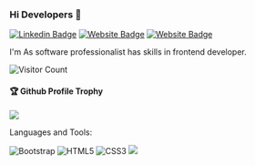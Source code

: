### Hi Developers 👋

[![Linkedin Badge](https://img.shields.io/badge/-Vasudha-blue?style=flat-square&logo=Linkedin&logoColor=white&link=https://www.linkedin.com/in/aakash--01629954/)]([https://www.linkedin.com/in/aakash--01629954/](https://www.linkedin.com/in/vasudha-gabhane-109a3177)) 
[![Website Badge](https://img.shields.io/badge/WebSite-Vasudha-green)](https://www.akash)
[![Website Badge](https://img.shields.io/badge/StackOverflow-Vasudha-yellow)]([https://stackoverflow.com/users/3687251/Vasudha-](https://stackoverflow.com/users/19664507/vasudha))

I'm
As software professionalist has skills in frontend developer.


![Visitor Count](https://profile-counter.glitch.me/VasudhaMGabhane/count.svg)

<div>
  <h4>🏆 Github Profile Trophy</h4>
  <a href="https://github.com/ryo-ma/github-profile-trophy">
    <img src="https://github-profile-trophy.vercel.app/?username=VasudhaMGabhane&column=7"/>
  </a>
</div>

Languages and Tools: 

<img alt="Bootstrap" src="https://img.shields.io/badge/bootstrap-%23563D7C.svg?style=flat-square&logo=bootstrap&logoColor=white"/> <img alt="HTML5" src="https://img.shields.io/badge/html5-%23E34F26.svg?style=flat-square&logo=html5&logoColor=white"/> <img alt="CSS3" src="https://img.shields.io/badge/css3-%231572B6.svg?style=flat-square&logo=css3&logoColor=white"/> 
![](https://activity-graph.herokuapp.com/graph?username=VasudhaMGabhane&theme=react-dark&area=true)
<!--
**VasudhaMGabhane/VasudhaMGabhane** is a ✨ _special_ ✨ repository because its `README.md` (this file) appears on your GitHub profile.

Here are some ideas to get you started:

- 🔭 I’m currently working on ...
- 🌱 I’m currently learning ...
- 👯 I’m looking to collaborate on ...
- 🤔 I’m looking for help with ...
- 💬 Ask me about ...
- 📫 How to reach me: ...
- 😄 Pronouns: ...
- ⚡ Fun fact: .....

-->
